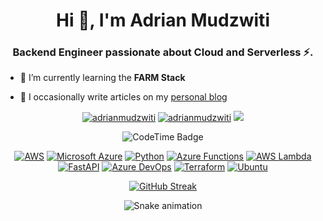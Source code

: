 <h1 align="center">Hi 👋,  I'm Adrian Mudzwiti</h1>
<h3 align="center">Backend Engineer passionate about Cloud and Serverless ⚡️.</h3>

- 🌱 I’m currently learning the **FARM Stack**

- 📝 I occasionally write articles on my [personal blog](https://adrianthegreat.com)




<p align="center"> <a href="https://twitter.com/adrianmudzwiti" target="blank"><img src="https://img.shields.io/twitter/follow/adrianmudzwiti?logo=twitter&style=for-the-badge" alt="adrianmudzwiti" /></a> <a href="https://www.linkedin.com/in/adrianmudzwiti" target="blank"> <img src="https://img.shields.io/badge/LinkedIn-0077B5?style=for-the-badge&logo=linkedin&logoColor=white" alt="adrianmudzwiti" /></a> <a href="https://dev.to/adrianm" target="blank"> <img src="https://img.shields.io/badge/dev.to-0A0A0A?style=for-the-badge&logo=dev.to&logoColor=white"  /></a> </p>

<p align="center">
 
<img href="https://codetime.dev" alt="CodeTime Badge" src="https://img.shields.io/endpoint?style=social&color=222&url=https%3A%2F%2Fapi.codetime.dev%2Fshield%3Fid%3D24794%26project%3D%26in=0">

</p>

<div align="center">
 
[![AWS](https://custom-icon-badges.demolab.com/badge/AWS-%23FF9900.svg?logo=aws&logoColor=white)](#) [![Microsoft Azure](https://custom-icon-badges.demolab.com/badge/Microsoft%20Azure-0089D6?logo=msazure&logoColor=white)](#) [![Python](https://img.shields.io/badge/Python-3776AB?logo=python&logoColor=fff)](#) [![Azure Functions](https://custom-icon-badges.demolab.com/badge/Azure%20Functions-0078D7?logo=azure-functions&logoColor=fff)](#) [![AWS Lambda](https://custom-icon-badges.demolab.com/badge/AWS%20Lambda-%23FF9900.svg?logo=aws-lambda&logoColor=white)](#) [![FastAPI](https://img.shields.io/badge/FastAPI-009485.svg?logo=fastapi&logoColor=white)](#) [![Azure DevOps](https://custom-icon-badges.demolab.com/badge/Azure%20DevOps-0078D7?logo=azure-devops-white&logoColor=fff)](#) [![Terraform](https://img.shields.io/badge/Terraform-844FBA?logo=terraform&logoColor=fff)](#) [![Ubuntu](https://img.shields.io/badge/Ubuntu-E95420?logo=ubuntu&logoColor=white)](#) 

</div>

<div align="center">

[![GitHub Streak](https://streak-stats.demolab.com?user=adrianm10&hide_border=true)](https://git.io/streak-stats)
 
</div>

<div align="center">

![Snake animation](https://github.com/adrianm10/adrianm10/blob/output/github-contribution-grid-snake.svg)

</div>
